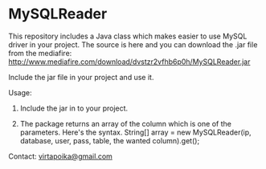 MySQLReader
===========

This repository includes a Java class which makes easier to use MySQL driver in your project. The source is here and you can download the .jar file from the mediafire: http://www.mediafire.com/download/dvstzr2vfhb6p0h/MySQLReader.jar

Include the jar file in your project and use it.

Usage:


1. Include the jar in to your project.


2. The package returns an array of the column which is one of the parameters. Here's the syntax.
String[] array = new MySQLReader(ip, database, user, pass, table, the wanted column).get();






Contact: virtapoika@gmail.com
